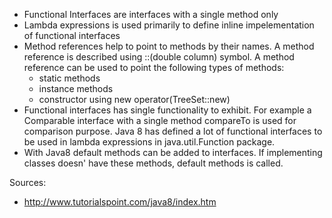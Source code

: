 * Functional Interfaces are interfaces with a single method only
* Lambda expressions is used primarily to define inline impelementation of functional interfaces
* Method references help to point to methods by their names. 
A method reference is described using ::(double column) symbol. 
A method reference can be used to point the following types of methods:
    * static methods
    * instance methods
    * constructor using new operator(TreeSet::new)
* Functional interfaces has single functionality to exhibit. For example a Comparable interface with a single method compareTo is used for comparison purpose. Java 8 has defined a lot of functional interfaces to be used in lambda expressions in java.util.Function package.
* With Java8 default methods can be added to interfaces. If implementing classes doesn' have these methods, default methods is called.


Sources:
* http://www.tutorialspoint.com/java8/index.htm